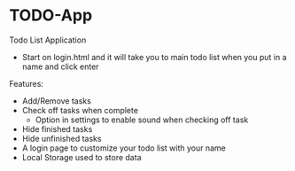 # TODO-App

Todo List Application

* Start on login.html and it will take you to main todo list when you put in a name and click enter

Features:
  - Add/Remove tasks
  - Check off tasks when complete
    - Option in settings to enable sound when checking off task
  - Hide finished tasks
  - Hide unfinished tasks
  - A login page to customize your todo list with your name
  - Local Storage used to store data
